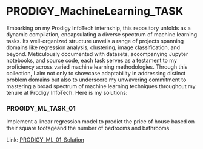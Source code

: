 # PRODIGY_MachineLearning_TASK

Embarking on my Prodigy InfoTech internship, this repository unfolds as a dynamic compilation, encapsulating a diverse spectrum of machine learning tasks. Its well-organized structure unveils a range of projects spanning domains like regression analysis, clustering, image classification, and beyond. Meticulously documented with datasets, accompanying Jupyter notebooks, and source code, each task serves as a testament to my proficiency across varied machine learning methodologies. Through this collection, I aim not only to showcase adaptability in addressing distinct problem domains but also to underscore my unwavering commitment to mastering a broad spectrum of machine learning techniques throughout my tenure at Prodigy InfoTech. Here is my solutions:

### PROGIDY_ML_TASK_01

Implement a linear regression model to predict the price of house based on their square footageand the number of bedrooms and bathrooms.

Link:
[PRODIGY_ML_01_Solution](https://github.com/ranzeet013/PRODIGY_MachineLearning_TASK/tree/main/01.%20PRODIGY_ML_01)

